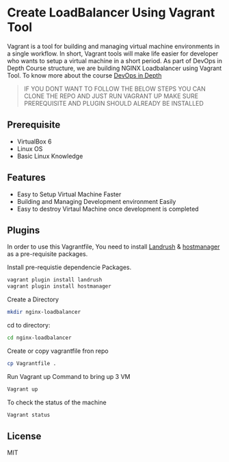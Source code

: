 # Create LoadBalancer Using Vagrant Tool 

Vagrant is a tool for building and managing virtual machine environments in a single workflow. In short, Vagrant tools will make life easier for developer who wants to setup a virtual machine in a short period. As part of DevOps in Depth Course structure, we are building NGINX Loadbalancer using Vagrant Tool. To know more about the course [DevOps in Depth]

> IF YOU DONT WANT TO FOLLOW THE BELOW STEPS 
> YOU CAN CLONE THE REPO AND JUST RUN VAGRANT UP
> MAKE SURE PREREQUISITE AND PLUGIN SHOULD ALREADY BE INSTALLED

## Prerequisite

- VirtualBox 6
- Linux OS
- Basic Linux Knowledge

## Features

- Easy to Setup Virtual Machine Faster
- Building and Managing Development environment Easily
- Easy to destroy Virtaul Machine once development is completed

## Plugins
In order to use this Vagrantfile, You need to install [Landrush] & [hostmanager] as a pre-requisite packages.

Install pre-requistie dependencie Packages.

```sh
vagrant plugin install landrush
vagrant plugin install hostmanager
```
Create a Directory
```sh
mkdir nginx-loadbalancer
```
cd to directory:
```sh
cd nginx-loadbalancer
```
Create or copy vagrantfile fron repo

```sh
cp Vagrantfile .
```

Run Vagrant up Command to bring up 3 VM

```sh
Vagrant up
```
To check the status of the machine
```sh
Vagrant status
```

## License

MIT

[//]: # (These are reference links used in the body of this note and get stripped out when the markdown processor does its job. There is no need to format nicely because it shouldn't be seen. Thanks SO - http://stackoverflow.com/questions/4823468/store-comments-in-markdown-syntax)
   [DevOps in Depth]: <https://www.jeeviacademy.com/devops-in-depth/>
   [Landrush]: <https://github.com/vagrant-landrush/landrush>
   [hostmanager]: <https://github.com/devopsgroup-io/vagrant-hostmanager>
   
